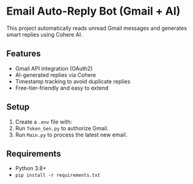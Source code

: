 # Email Auto-Reply Bot (Gmail + AI)

This project automatically reads unread Gmail messages and generates smart replies using Cohere AI.

## Features
- Gmail API integration (OAuth2)
- AI-generated replies via Cohere
- Timestamp tracking to avoid duplicate replies
- Free-tier-friendly and easy to extend

## Setup
1. Create a `.env` file with:
2. Run `Token_Gen.py` to authorize Gmail.
3. Run `Main.py` to process the latest new email.

## Requirements
- Python 3.8+
- `pip install -r requirements.txt`
